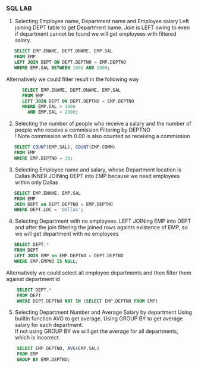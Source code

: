 ### SQL LAB
1. Selecting Employee name, Department name and Employee salary
Left joining DEPT table to get Department name.
Join is LEFT owing to even if department cannot be found
we will  get employees with filtered salary.  

```sql
   SELECT EMP.ENAME, DEPT.DNAME, EMP.SAL
   FROM EMP
   LEFT JOIN DEPT ON DEPT.DEPTNO = EMP.DEPTNO
   WHERE EMP.SAL BETWEEN 1000 AND 2000;
```
   
Alternatively we could filter result in the following way  
    
 ```sql
       SELECT EMP.ENAME, DEPT.DNAME, EMP.SAL
       FROM EMP
       LEFT JOIN DEPT ON DEPT.DEPTNO = EMP.DEPTNO
       WHERE EMP.SAL > 1000 
         AND EMP.SAL < 2000;
```

2. Selecting the number of people who receive a salary
and the number of people who receive a commission
Filtering by DEPTNO  
! Note commission with 0.00 is also counted as receiving a commission

 ```sql
    SELECT COUNT(EMP.SAL), COUNT(EMP.COMM)
    FROM EMP
    WHERE EMP.DEPTNO = 30;
```  


3. Selecting Employee name and salary,
whose Department location is Dallas
INNER JOINing DEPT into EMP because we need employees within only Dallas

 ```sql
    SELECT EMP.ENAME, EMP.SAL
    FROM EMP
    JOIN DEPT on DEPT.DEPTNO = EMP.DEPTNO
    WHERE DEPT.LOC = 'Dallas';
```  

4. Selecting Department with no employees.
LEFT JOINing EMP into DEPT and after the join filtering
the joined rows againts existence of EMP, so we will get
department with no employees
 ```sql
    SELECT DEPT.*
    FROM DEPT
    LEFT JOIN EMP on EMP.DEPTNO = DEPT.DEPTNO
    WHERE EMP.EMPNO IS NULL;
 ```  

Alternatively we could select all employee departments and then filter them against department id  
```sql
    SELECT DEPT.*
    FROM DEPT
    WHERE DEPT.DEPTNO NOT IN (SELECT EMP.DEPTNO FROM EMP)
```

5. Selecting Department Number and Average Salary by department
Using builtin function AVG to get average.
Using GROUP BY to get average salary for each department.  
If not using GROUP BY we will get the average for all departments, which is incorrect.   

```sql
    SELECT EMP.DEPTNO, AVG(EMP.SAL)
    FROM EMP
    GROUP BY EMP.DEPTNO;
```  